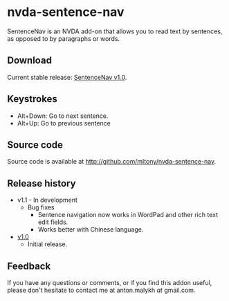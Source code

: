 # nvda-sentence-nav
SentenceNav is an NVDA add-on that allows you to read text by sentences, as opposed to by paragraphs or words.
## Download
Current stable release: [SentenceNav v1.0](https://github.com/mltony/nvda-sentence-nav/raw/master/releases/SentenceNav-1.0.nvda-addon).

## Keystrokes
* Alt+Down: Go to next sentence.
* Alt+Up: Go to previous sentence

## Source code
Source code is available at <http://github.com/mltony/nvda-sentence-nav>.

## Release history
* v1.1 - In development
  * Bug fixes
      * Sentence navigation now works in WordPad and other rich text edit fields.
      * Works better with Chinese language.
* [v1.0](https://github.com/mltony/nvda-sentence-nav/raw/master/releases/SentenceNav-1.0.nvda-addon)
  * Initial release.



## Feedback
If you have any questions or comments, or if you find this addon useful, please don't hesitate to contact me at anton.malykh *at* gmail.com.
